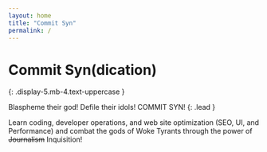```yaml
---
layout: home
title: "Commit Syn"
permalink: /
---
```


# Commit Syn(dication)
{: .display-5.mb-4.text-uppercase }

Blaspheme their god! Defile their idols! COMMIT SYN!
{: .lead }

Learn coding, developer operations, and web site optimization (SEO, UI, and Performance) and combat the gods of Woke Tyrants through the power of ~~Journalism~~ Inquisition!
